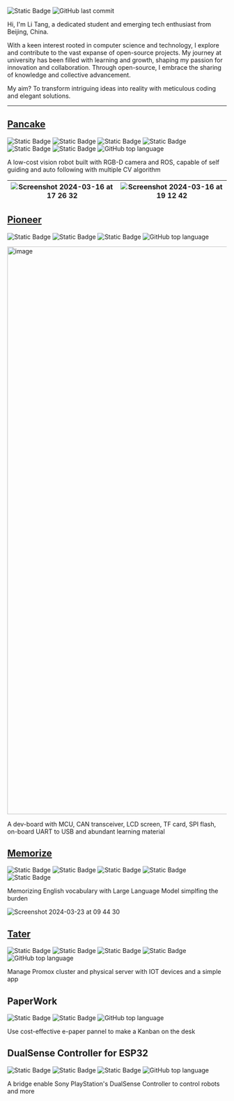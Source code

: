 ![Static Badge](https://img.shields.io/badge/HEXO-Blog-gray?style=for-the-badge&logo=hexo&logoColor=white&link=https%3A%2F%2Fblog.protium.top) ![GitHub last commit](https://img.shields.io/github/last-commit/TANG617/tang617.github.io?style=for-the-badge&label=LAST%20UPDATE)

Hi, I'm Li Tang, a dedicated student and emerging tech enthusiast from Beijing, China. 

With a keen interest rooted in computer science and technology, I explore and contribute to the vast expanse of open-source projects. My journey at university has been filled with learning and growth, shaping my passion for innovation and collaboration. Through open-source, I embrace the sharing of knowledge and collective advancement. 

My aim? To transform intriguing ideas into reality with meticulous coding and elegant solutions.


---


## [Pancake](https://github.com/TANG617/Pancake)

![Static Badge](https://img.shields.io/badge/STM32-gray?style=for-the-badge&logo=stmicroelectronics)
![Static Badge](https://img.shields.io/badge/ESP32-gray?style=for-the-badge&logo=espressif)
![Static Badge](https://img.shields.io/badge/Jetson_Nano-gray?style=for-the-badge&logo=nvidia)
![Static Badge](https://img.shields.io/badge/ROS-gray?style=for-the-badge&logo=ros)
![Static Badge](https://img.shields.io/badge/Fusion_360-gray?style=for-the-badge&logo=autodesk)
![Static Badge](https://img.shields.io/badge/LC_EDA-gray?style=for-the-badge&logo=easyeda)
![GitHub top language](https://img.shields.io/github/languages/top/TANG617/Pancake?style=for-the-badge)

A low-cost vision robot built with RGB-D camera and ROS, capable of self guiding and auto following with multiple CV algorithm

![Screenshot 2024-03-16 at 17 26 32](https://github.com/TANG617/TANG617/assets/24967943/60dca7eb-5500-43b0-a993-fe5e68d96399) | ![Screenshot 2024-03-16 at 19 12 42](https://github.com/TANG617/TANG617/assets/24967943/753b9431-dc7c-41e4-a16b-b396a78db086)
-----------------|-----------------



## [Pioneer](https://github.com/TANG617/Pioneer) 

![Static Badge](https://img.shields.io/badge/STM32-gray?style=for-the-badge&logo=stmicroelectronics)
![Static Badge](https://img.shields.io/badge/LC_EDA-gray?style=for-the-badge&logo=easyeda)
![Static Badge](https://img.shields.io/badge/Fusion_360-gray?style=for-the-badge&logo=autodesk)
![GitHub top language](https://img.shields.io/github/languages/top/TANG617/Pioneer?style=for-the-badge) 

<img width="1301" alt="image" src="https://github.com/TANG617/TANG617/assets/24967943/005f7645-8476-4321-a0f1-16804f3c17f1">



A dev-board with MCU, CAN transceiver, LCD screen, TF card, SPI flash, on-board UART to USB and abundant learning material

## [Memorize](https://github.com/TANG617/Memorize) 

![Static Badge](https://img.shields.io/badge/Python-gray?style=for-the-badge&logo=python)
![Static Badge](https://img.shields.io/badge/CUDA-gray?style=for-the-badge&logo=nvidia)
![Static Badge](https://img.shields.io/badge/Torch-gray?style=for-the-badge&logo=pytorch)
![Static Badge](https://img.shields.io/badge/Large_Language_Model-gray?style=for-the-badge)
![Static Badge](https://img.shields.io/badge/LATEX-gray?style=for-the-badge&logo=latex)

Memorizing English vocabulary with Large Language Model simplfing the burden

![Screenshot 2024-03-23 at 09 44 30](https://github.com/TANG617/TANG617/assets/24967943/1decb390-a647-4246-a4ce-5fbfb1201255)



## [Tater](https://github.com/TANG617/Tater) 

![Static Badge](https://img.shields.io/badge/ESP32-gray?style=for-the-badge&logo=espressif)
![Static Badge](https://img.shields.io/badge/Platform_io-gray?style=for-the-badge&logo=platformio)
![Static Badge](https://img.shields.io/badge/Swift-gray?style=for-the-badge&logo=swift)
![Static Badge](https://img.shields.io/badge/Proxmox-gray?style=for-the-badge&logo=proxmox)
![GitHub top language](https://img.shields.io/github/languages/top/TANG617/Tater?style=for-the-badge)

Manage Promox cluster and physical server with IOT devices and a simple app

## PaperWork 

![Static Badge](https://img.shields.io/badge/ESP32-gray?style=for-the-badge&logo=espressif)
![Static Badge](https://img.shields.io/badge/Platform_io-gray?style=for-the-badge&logo=platformio)
![GitHub top language](https://img.shields.io/github/languages/top/TANG617/PaperWork?style=for-the-badge) 

Use cost-effective e-paper pannel to make a Kanban on the desk

## DualSense Controller for ESP32 

![Static Badge](https://img.shields.io/badge/ESP32-gray?style=for-the-badge&logo=espressif)
![Static Badge](https://img.shields.io/badge/Platform_io-gray?style=for-the-badge&logo=platformio)
![Static Badge](https://img.shields.io/badge/PlayStation_DualSense-gray?style=for-the-badge&logo=sony)
![GitHub top language](https://img.shields.io/github/languages/top/TANG617/DualSense-Controller-ESP32?style=for-the-badge)

A bridge enable Sony PlayStation's DualSense Controller to control robots and more





